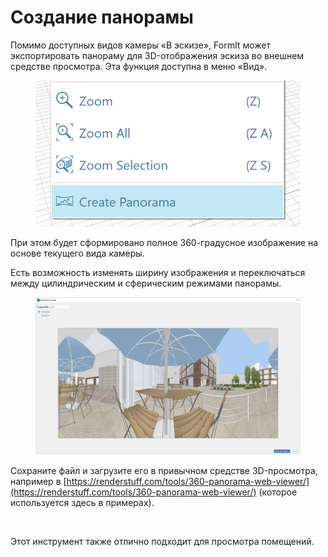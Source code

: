 # Создание панорамы

Помимо доступных видов камеры «В эскизе», FormIt может экспортировать панораму для 3D-отображения эскиза во внешнем средстве просмотра. Эта функция доступна в меню «Вид».

<figure><img src="../.gitbook/assets/PanoramaMenu.png" alt=""><figcaption></figcaption></figure>

При этом будет сформировано полное 360-градусное изображение на основе текущего вида камеры.  

Есть возможность изменять ширину изображения и переключаться между цилиндрическим и сферическим режимами панорамы.

<figure><img src="../.gitbook/assets/PanoramaDialog.png" alt=""><figcaption></figcaption></figure>

Сохраните файл и загрузите его в привычном средстве 3D-просмотра, например в [https://renderstuff.com/tools/360-panorama-web-viewer/](https://renderstuff.com/tools/360-panorama-web-viewer/) (которое используется здесь в примерах).

<figure><img src="../.gitbook/assets/PanoramaMid.gif" alt=""><figcaption></figcaption></figure>

Этот инструмент также отлично подходит для просмотра помещений.

<figure><img src="../.gitbook/assets/20191021 polygon labs.png" alt=""><figcaption></figcaption></figure>

<figure><img src="../.gitbook/assets/PanoramaIndoor.gif" alt=""><figcaption></figcaption></figure>
